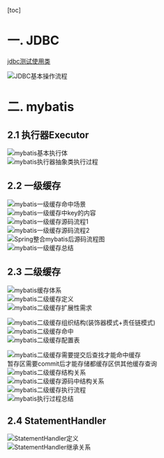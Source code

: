 [toc]

# 一. JDBC
[jdbc测试使用类](src/main/java/com/zjut/study/mybatis/jdbc/JdbcClient.java)

![JDBC基本操作流程](pic/JDBC操作流程.png)

# 二. mybatis
## 2.1 执行器Executor
![mybatis基本执行体](pic/mybatis执行体系.png)   
![mybatis执行器抽象类执行过程](pic/mybatis执行器抽象类执行过程.png)

## 2.2 一级缓存
![mybatis一级缓存命中场景](pic/mybatis一级缓存命中场景.png)  
![mybatis一级缓存中key的内容](pic/mybatis一级缓存中key的内容.png)  
![mybatis一级缓存源码流程1](pic/mybatis一级缓存源码流程1.png)  
![mybatis一级缓存源码流程2](pic/mybatis一级缓存源码流程2.png)  
![Spring整合mybatis后源码流程图](pic/Spring整合mybatis后源码流程图.png)  
![mybatis一级缓存总结](pic/mybatis一级缓存总结.png)

## 2.3 二级缓存
![mybatis缓存体系](pic/mybatis缓存体系.png)    
![mybatis二级缓存定义](pic/mybatis二级缓存定义.png)    
![mybatis二级缓存扩展性需求](pic/mybatis二级缓存扩展性需求.png)    

![mybatis二级缓存组织结构(装饰器模式+责任链模式)](pic/mybatis二级缓存组织结构(装饰器模式+责任链模式).png)   
![mybatis二级缓存命中](pic/mybatis二级缓存命中.png)   
![mybatis二级缓存配置表](pic/mybatis二级缓存配置表.png)   

![mybatis二级缓存需要提交后查找才能命中缓存](pic/mybatis二级缓存需要提交后查找才能命中缓存.png)   
暂存区需要commit后才能存储都缓存区供其他缓存查询
![mybatis二级缓存结构关系](pic/mybatis二级缓存结构关系.png)  
![mybatis二级缓存源码中结构关系](pic/mybatis二级缓存源码中结构关系.png)  
![mybatis二级缓存执行流程](pic/mybatis二级缓存执行流程.png)  
![mybatis执行过程总结](pic/mybatis执行过程总结.png)  

## 2.4 StatementHandler
![StatementHandler定义](pic/StatementHandler定义.png)    
![StatementHandler继承关系](pic/StatementHandler继承关系.png)    
